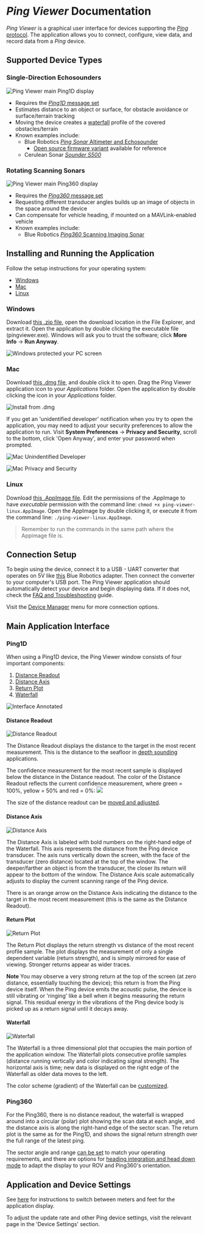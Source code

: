 *Ping Viewer* Documentation
===========================

*Ping Viewer* is a graphical user interface for devices supporting the [*Ping* protocol](https://docs.bluerobotics.com/ping-protocol). The application allows you to connect, configure, view data, and record data from a *Ping* device.

## Supported Device Types

### Single-Direction Echosounders

![Ping Viewer main Ping1D display](https://www.bluerobotics.com/wp-content/uploads/2019/01/ping-viewer-1.jpg)

- Requires the [*Ping1D* message set](https://docs.bluerobotics.com/ping-protocol/pingmessage-ping1d/)
- Estimates distance to an object or surface, for obstacle avoidance or surface/terrain tracking
- Moving the device creates a [waterfall](#waterfall) profile of the covered obstacles/terrain
- Known examples include:
    - Blue Robotics [*Ping Sonar* Altimeter and Echosounder](https://bluerobotics.com/store/sonars/echosounders/ping-sonar-r2-rp/)
        - [Open source firmware variant](https://github.com/bluerobotics/ping-firmware-oss/) available for reference
    - Cerulean Sonar [*Sounder S500*](https://ceruleansonar.com/product/sounder-s500/)

### Rotating Scanning Sonars
![Ping Viewer main Ping360 display](https://bluerobotics.com/wp-content/uploads/2019/07/Ping360_Pilings.png)

- Requires the [*Ping360* message set](https://docs.bluerobotics.com/ping-protocol/pingmessage-ping360/)
- Requesting different transducer angles builds up an image of objects in the space around the device
- Can compensate for vehicle heading, if mounted on a MAVLink-enabled vehicle
- Known examples include:
    - Blue Robotics [*Ping360* Scanning Imaging Sonar](https://bluerobotics.com/store/sonars/imaging-sonars/ping360-sonar-r1-rp/)

## Installing and Running the Application

Follow the setup instructions for your operating system:

- [Windows](https://docs.bluerobotics.com/ping-viewer/#windows)
- [Mac](https://docs.bluerobotics.com/ping-viewer/#mac)
- [Linux](https://docs.bluerobotics.com/ping-viewer/#linux)

### Windows

Download [this .zip file](https://github.com/bluerobotics/ping-viewer/releases/latest/download/pingviewer-Release.zip), open the download location in the File Explorer, and extract it. Open the application by double clicking the executable file (pingviewer.exe). Windows will ask you to trust the software; click **More Info** → **Run Anyway**.

![Windows protected your PC screen](images/install/windows-protected-your-pc.png)

### Mac

Download [this .dmg file](https://github.com/bluerobotics/ping-viewer/releases/latest/download/pingviewer-Release.dmg), and double click it to open. Drag the Ping Viewer application icon to your *Applications* folder. Open the application by double clicking the icon in your *Applications* folder.

![Install from .dmg](images/install/mac-install-from-dmg.jpg)

If you get an 'unidentified developer' notification when you try to open the application, you may need to adjust your security preferences to allow the application to run. Visit **System Preferences** -> **Privacy and Security**, scroll to the bottom, click 'Open Anyway', and enter your password when prompted.

![Mac Unindentified Developer](images/install/mac-unidentified-developer.png)

![Mac Privacy and Security](images/install/mac-privacy-and-security.png)

### Linux

Download [this .AppImage file](https://github.com/bluerobotics/ping-viewer/releases/latest/download/pingviewer-Release.AppImage). Edit the permissions of the .AppImage to have _executable_ permission with the command line: `chmod +x ping-viewer-linux.AppImage`. Open the AppImage by double clicking it, or execute it from the command line: `./ping-viewer-linux.AppImage`.

> Remember to run the commands in the same path where the Appimage file is.

## Connection Setup

To begin using the device, connect it to a USB - UART converter that operates on 5V like [this](https://www.bluerobotics.com/store/comm-control-power/tether-interface/bluart-r1-rp/) Blue Robotics adapter. Then connect the converter to your computer's USB port. The Ping Viewer application should automatically detect your device and begin displaying data. If it does not, check the [FAQ and Troubleshooting](faq-and-troubleshooting.md) guide.

Visit the [Device Manager](device-manager.md) menu for more connection options.

## Main Application Interface

### Ping1D

When using a Ping1D device, the Ping Viewer window consists of four important components:

1. [Distance Readout](#distance-readout)
2. [Distance Axis](#distance-axis)
3. [Return Plot](#return-plot)
4. [Waterfall](#waterfall)

![Interface Annotated](images/viewer/annotated/interface-annotated.png)

#### Distance Readout

![Distance Readout](images/viewer/distance-readout-closeup.png)

The Distance Readout displays the distance to the target in the most recent measurement. This is the distance to the seafloor in [depth sounding](https://en.wikipedia.org/wiki/Depth_sounding) applications.

The confidence measurement for the most recent sample is displayed below the distance in the Distance readout. The color of the Distance Readout reflects the current confidence measurement, where green = 100%, yellow = 50% and red = 0%: ![](images/gradient-green-red.png)

The size of the distance readout can be [moved and adjusted](hotkeys-and-shortcuts.md#mouse-shortcuts).

#### Distance Axis

![Distance Axis](images/viewer/distance-axis-closeup.png)

The Distance Axis is labeled with bold numbers on the right-hand edge of the Waterfall. This axis represents the distance from the Ping device transducer. The axis runs vertically down the screen, with the face of the transducer (zero distance) located at the top of the window. The deeper/farther an object is from the transducer, the closer its return will appear to the bottom of the window. The Distance Axis scale automatically adjusts to display the current scanning range of the Ping device.

There is an orange arrow on the Distance Axis indicating the distance to the target in the most recent measurement (this is the same as the Distance Readout).

#### Return Plot

![Return Plot](images/viewer/return-plot-closeup.png)

The Return Plot displays the return strength vs distance of the most recent profile sample. The plot displays the measurement of only a single dependent variable (return strength), and is simply mirrored for ease of viewing. Stronger returns appear as wider traces.

**Note** You may observe a very strong return at the top of the screen (at zero distance, essentially touching the device); this return is from the Ping device itself. When the Ping device emits the acoustic pulse, the device is still vibrating or 'ringing' like a bell when it begins measuring the return signal. This residual energy in the vibrations of the Ping device body is picked up as a return signal until it decays away.

#### Waterfall

![Waterfall](images/viewer/waterfall-closeup.png)

The Waterfall is a three dimensional plot that occupies the main portion of the application window. The Waterfall plots consecutive profile samples (distance running vertically and color indicating signal strength). The horizontal axis is time; new data is displayed on the right edge of the Waterfall as older data moves to the left.

The color scheme (gradient) of the Waterfall can be [customized](display-settings.md).


### Ping360

For the Ping360, there is no distance readout, the waterfall is wrapped around into a circular (polar) plot showing the scan data at each angle, and the distance axis is along the right-hand edge of the sector scan. The return plot is the same as for the Ping1D, and shows the signal return strength over the full range of the latest ping.

The sector angle and range [can be set](device-settings-ping360.md) to match your operating requirements, and there are options for [heading integration and head down mode](display-settings.md) to adapt the display to your ROV and Ping360's orientation.


## Application and Device Settings

See [here](display-settings.md) for instructions to switch between meters and feet for the application display.

To adjust the update rate and other Ping device settings, visit the relevant page in the 'Device Settings' section.
